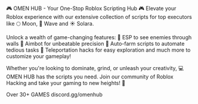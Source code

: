 🎮 OMEN HUB - Your One-Stop Roblox Scripting Hub 🎮
Elevate your Roblox experience with our extensive collection of scripts for top executors like 🌕 Moon, 🌊 Wave and ☀️ Solara.

Unlock a wealth of game-changing features:
👀 ESP to see enemies through walls
🎯 Aimbot for unbeatable precision
🤖 Auto-farm scripts to automate tedious tasks
🚀 Teleportation hacks for easy exploration
and much more to customize your gameplay!

Whether you're looking to dominate, grind, or unleash your creativity, 💻 OMEN HUB has the scripts you need. Join our community of Roblox Hacking and take your gaming to new heights! 🚀

Over 30+ GAMES
discord.gg/omenhub
